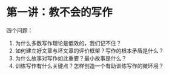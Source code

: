 # 第一讲：教不会的写作

四个问题：

1.  为什么多数写作理论是低效的，我们记不住？
2.  如何建立好文章与坏文章的评价框架？写作的根本矛盾是什么？
3.  为什么故事对写作如此重要？最小故事是什么？
4.  训练写作有什么关键点？怎样创造一个有助训练写作的微环境？
